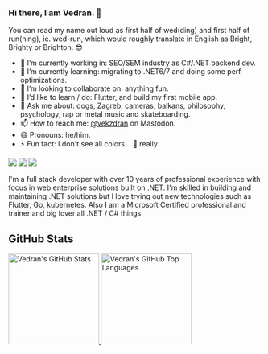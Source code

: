 ### Hi there, I am Vedran. 👋

You can read my name out loud as first half of wed(ding) and first half of run(ning), ie. wed-run, which would roughly translate in English as Bright, Brighty or Brighton. 😎

- 🔭 I’m currently working in: SEO/SEM industry as C#/.NET backend dev.
- 🌱 I’m currently learning: migrating to .NET6/7 and doing some perf optimizations.
- 👯 I’m looking to collaborate on: anything fun.
- 🤔 I’d like to learn / do: Flutter, and build my first mobile app.
- 💬 Ask me about: dogs, Zagreb, cameras, balkans, philosophy, psychology, rap or metal music and skateboarding.
- 📫 How to reach me: <a rel="me" href="https://hachyderm.io/@vekzdran">@vekzdran</a> on Mastodon.
- 😄 Pronouns: he/him.
- ⚡ Fun fact: I don't see all colors... 🌈 really.

<p align="left">
    <a href="https://hachyderm.io/@vekzdran"><img src="https://img.shields.io/badge/-Mastodon-red?style=flat-square&logo=mastodon&logoColor=white"/></a>
    <a href="https://www.linkedin.com/in/vedranmandic"><img src="https://img.shields.io/badge/-LinkedIn-e05d44?style=flat-square&logo=linkedin&logoColor=white"/></a>
    <a href="https://functor-software.hr"><img src="https://img.shields.io/badge/web-functor--software.hr-red?style=flat-square&logo=RSS&logoColor=white"/></a>
</p>

I'm a full stack developer with over 10 years of professional experience with focus in web enterprise solutions built on .NET. I'm skilled in building and maintaining .NET solutions but I love trying out new technologies such as Flutter, Go, kubernetes. Also I am a Microsoft Certified professional and trainer and big lover all .NET / C# things.

## GitHub Stats

<a href="https://github.com/vmandic">
  <img height="180em" src="https://github-readme-stats.vercel.app/api?username=vmandic&show_icons=true&theme=codeSTACKr&count_private=true" alt="Vedran's GitHub Stats" />
  <img height="180em" src="https://github-readme-stats.vercel.app/api/top-langs/?username=vmandic&theme=codeSTACKr&layout=compact" 
    alt="Vedran's GitHub Top Languages" />
</a>
